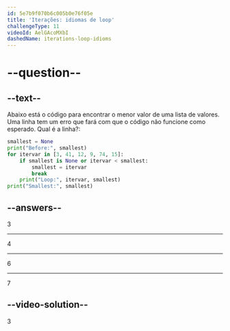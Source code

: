 ```yaml
---
id: 5e7b9f070b6c005b0e76f05e
title: 'Iterações: idiomas de loop'
challengeType: 11
videoId: AelGAcoMXbI
dashedName: iterations-loop-idioms
---
```


# --question--

## --text--

Abaixo está o código para encontrar o menor valor de uma lista de valores. Uma linha tem um erro que fará com que o código não funcione como esperado. Qual é a linha?:

```python
smallest = None
print("Before:", smallest)
for itervar in [3, 41, 12, 9, 74, 15]:
    if smallest is None or itervar < smallest:
        smallest = itervar
        break
    print("Loop:", itervar, smallest)
print("Smallest:", smallest)
```

## --answers--

3

---

4

---

6

---

7

## --video-solution--

3

